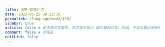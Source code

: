 ```yaml
---
title: JVM 模块介绍
date: 2023-06-25 09:22:36
permalink: /language/mode/100/
sidebar: true
article: false # 是否未非文章页，非文章不显示 面包屑和作者、时间，不显示最近更新栏，不会参与到最近更新文章的数据计算中
comment: false # 评论区
editLink: false
---
```



